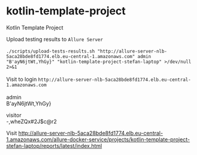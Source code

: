 # kotlin-template-project
Kotlin Template Project

Upload testing results to `Allure Server` <br><br>
```./scripts/upload-tests-results.sh "http://allure-server-nlb-5aca28bde8fd1774.elb.eu-central-1.amazonaws.com" admin "B'ayN6jtWt,YhGy}" "kotlin-template-project-stefan-laptop" >/dev/null 2>&1```<br><br>
Visit to login ```http://allure-server-nlb-5aca28bde8fd1774.elb.eu-central-1.amazonaws.com``` <br> <br>
admin<br>
B'ayN6jtWt,YhGy}

visitor <br>
-,wheZQx#2J$c@r2


Visit
http://allure-server-nlb-5aca28bde8fd1774.elb.eu-central-1.amazonaws.com/allure-docker-service/projects/kotlin-template-project-stefan-laptop/reports/latest/index.html


